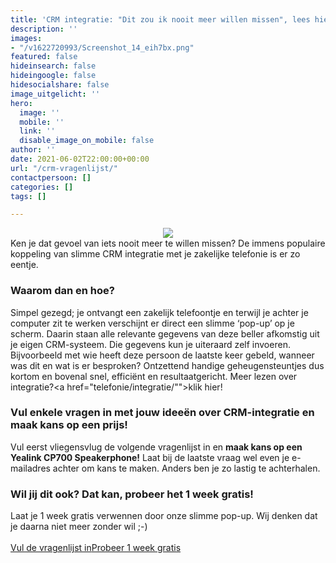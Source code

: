 ```yaml
---
title: 'CRM integratie: "Dit zou ik nooit meer willen missen", lees hier waarom.'
description: ''
images:
- "/v1622720993/Screenshot_14_eih7bx.png"
featured: false
hideinsearch: false
hideingoogle: false
hidesocialshare: false
image_uitgelicht: ''
hero:
  image: ''
  mobile: ''
  link: ''
  disable_image_on_mobile: false
author: ''
date: 2021-06-02T22:00:00+00:00
url: "/crm-vragenlijst/"
contactpersoon: []
categories: []
tags: []

---
```

<center><img src="https://res.cloudinary.com/callvoip/image/upload/v1622720993/Screenshot_14_eih7bx.png"></center>
Ken je dat gevoel van iets nooit meer te willen missen? De immens populaire koppeling van slimme CRM integratie met je zakelijke telefonie is er zo eentje.

### Waarom dan en hoe?

Simpel gezegd; je ontvangt een zakelijk telefoontje en terwijl je achter je computer zit te werken verschijnt er direct een slimme ‘pop-up’ op je scherm. Daarin staan alle relevante gegevens van deze beller afkomstig uit je eigen CRM-systeem. Die gegevens kun je uiteraard zelf invoeren. Bijvoorbeeld met wie heeft deze persoon de laatste keer gebeld, wanneer was dit en wat is er besproken? Ontzettend handige geheugensteuntjes dus kortom en bovenal snel, efficiënt en resultaatgericht. Meer lezen over integratie?<a href="telefonie/integratie/"">klik hier!</a>

### Vul enkele vragen in met jouw ideeën over CRM-integratie en maak kans op een prijs!

Vul eerst vliegensvlug de volgende vragenlijst in en **maak kans op een Yealink CP700 Speakerphone!** Laat bij de laatste vraag wel even je e-mailadres achter om kans te maken. Anders ben je zo lastig te achterhalen.

### Wil jij dit ook? Dat kan, probeer het 1 week gratis!

Laat je 1 week gratis verwennen door onze slimme pop-up. Wij denken dat je daarna niet meer zonder wil ;-)
<br><br><a href="https://docs.google.com/forms/d/e/1FAIpQLScCnzt5kZ2vvey-ZOF6tu-WNU4PCw5mMgRGtdk1Gz3HrcuMkQ/viewform" class="button">Vul de vragenlijst in</a><a href="aanvragen/voip-cti/" class="button">Probeer 1 week gratis</a>
